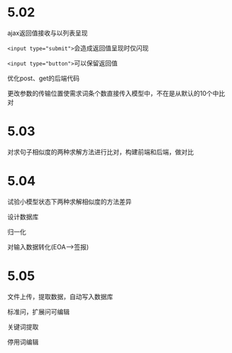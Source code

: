 # 5.02

ajax返回值接收与以列表呈现

`<input type="submit">`会造成返回值呈现时仅闪现

`<input type="button">`可以保留返回值

优化post、get的后端代码

更改参数的传输位置使需求词条个数直接传入模型中，不在是从默认的10个中比对

# 5.03

对求句子相似度的两种求解方法进行比对，构建前端和后端，做对比



# 5.04

试验小模型状态下两种求解相似度的方法差异

设计数据库

归一化

对输入数据转化(EOA—>签报)

# 5.05

文件上传，提取数据，自动写入数据库

标准问，扩展问可编辑

关键词提取

停用词编辑

